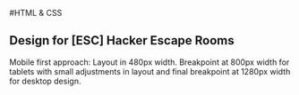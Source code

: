 #HTML & CSS
## Design for [ESC] Hacker Escape Rooms
Mobile first approach: Layout in 480px width.
Breakpoint at 800px width for tablets with small adjustments in layout
and final breakpoint at 1280px width for desktop design.


